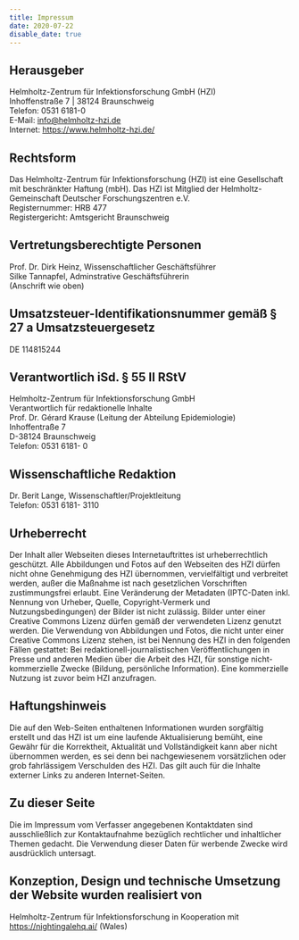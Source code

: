 ```yaml
---
title: Impressum
date: 2020-07-22
disable_date: true
---
```


## Herausgeber
Helmholtz-Zentrum für Infektionsforschung GmbH (HZI)<br>
Inhoffenstraße 7 | 38124 Braunschweig<br>
Telefon: 0531 6181-0<br>
E-Mail: info@helmholtz-hzi.de<br>
Internet: https://www.helmholtz-hzi.de/

## Rechtsform
Das Helmholtz-Zentrum für Infektionsforschung (HZI) ist eine Gesellschaft mit beschränkter Haftung (mbH). Das HZI ist Mitglied der Helmholtz-Gemeinschaft Deutscher Forschungszentren e.V.<br>
Registernummer: HRB 477<br>
Registergericht: Amtsgericht Braunschweig

## Vertretungsberechtigte Personen
Prof. Dr. Dirk Heinz, Wissenschaftlicher Geschäftsführer<br>
Silke Tannapfel, Adminstrative Geschäftsführerin<br>
(Anschrift wie oben)

## Umsatzsteuer-Identifikationsnummer gemäß § 27 a Umsatzsteuergesetz
DE 114815244

## Verantwortlich iSd. § 55 II RStV
Helmholtz-Zentrum für Infektionsforschung GmbH<br>
Verantwortlich für redaktionelle Inhalte<br>
Prof. Dr. Gérard Krause (Leitung der Abteilung Epidemiologie)<br>
Inhoffentraße 7<br>
D-38124 Braunschweig<br>
Telefon: 0531 6181- 0

## Wissenschaftliche Redaktion
Dr. Berit Lange, Wissenschaftler/Projektleitung<br>
Telefon: 0531 6181- 3110

## Urheberrecht
Der Inhalt aller Webseiten dieses Internetauftrittes ist urheberrechtlich geschützt. Alle Abbildungen und Fotos auf den Webseiten des HZI dürfen nicht ohne Genehmigung des HZI übernommen, vervielfältigt und verbreitet werden, außer die Maßnahme ist nach gesetzlichen Vorschriften zustimmungsfrei erlaubt. Eine Veränderung der Metadaten (IPTC-Daten inkl. Nennung von Urheber, Quelle, Copyright-Vermerk und Nutzungsbedingungen) der Bilder ist nicht zulässig.
Bilder unter einer Creative Commons Lizenz dürfen gemäß der verwendeten Lizenz genutzt werden.
Die Verwendung von Abbildungen und Fotos, die nicht unter einer Creative Commons Lizenz stehen, ist bei Nennung des HZI in den folgenden Fällen gestattet: Bei redaktionell-journalistischen Veröffentlichungen in Presse und anderen Medien über die Arbeit des HZI, für sonstige nicht-kommerzielle Zwecke (Bildung, persönliche Information). Eine kommerzielle Nutzung ist zuvor beim HZI anzufragen.

## Haftungshinweis
Die auf den Web-Seiten enthaltenen Informationen wurden sorgfältig erstellt und das HZI ist um eine laufende Aktualisierung bemüht, eine Gewähr für die Korrektheit, Aktualität und Vollständigkeit kann aber nicht übernommen werden, es sei denn bei nachgewiesenem vorsätzlichen oder grob fahrlässigem Verschulden des HZI. Das gilt auch für die Inhalte externer Links zu anderen Internet-Seiten.

## Zu dieser Seite
Die im Impressum vom Verfasser angegebenen Kontaktdaten sind ausschließlich zur Kontaktaufnahme bezüglich rechtlicher und inhaltlicher Themen gedacht. Die Verwendung dieser Daten für werbende Zwecke wird ausdrücklich untersagt.

## Konzeption, Design und technische Umsetzung der Website wurden realisiert von
Helmholtz-Zentrum für Infektionsforschung in Kooperation mit<br>
https://nightingalehq.ai/ (Wales)
